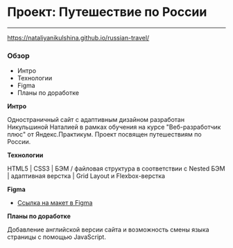 # Проект: Путешествие по России
------
https://nataliyanikulshina.github.io/russian-travel/
### Обзор
* Интро
* Технологии
* Figma
* Планы по доработке


**Интро**

Одностраничный сайт с адаптивным дизайном разработан Никульшиной Наталией в рамках обучения на курсе "Веб-разработчик плюс" от Яндекс.Практикум. Проект посвящен путешествиям по России.

**Технологии**

HTML5 | CSS3 | БЭМ / файловая структура в соответствии с Nested БЭМ | адаптивная верстка | Grid Layout и Flexbox-верстка

**Figma**

* [Ссылка на макет в Figma](https://www.figma.com/file/5S2WSbEFL6awjVWJ0NWL8Q/Sprint-3_-Russia-_-desktop-mobile?node-id=28503%3A0)

**Планы по доработке**

Добавление английской версии сайта и возможность смены языка страницы с помощью JavaScript.
